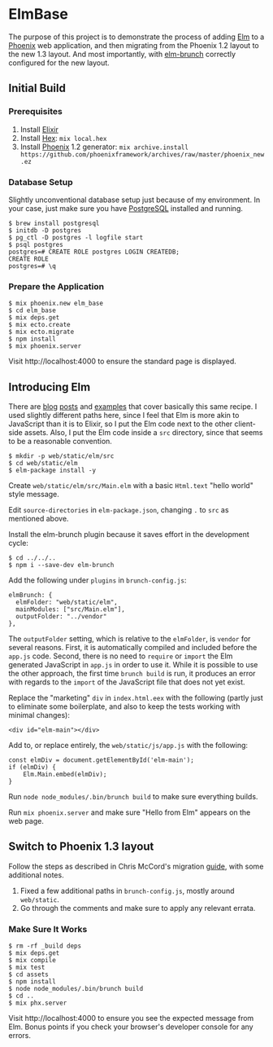 # ElmBase

The purpose of this project is to demonstrate the process of adding [Elm](http://elm-lang.org) to a [Phoenix](http://www.phoenixframework.org) web application, and then migrating from the Phoenix 1.2 layout to the new 1.3 layout. And most importantly, with [elm-brunch](https://github.com/madsflensted/elm-brunch) correctly configured for the new layout.

## Initial Build

### Prerequisites

1. Install [Elixir](http://elixir-lang.org)
1. Install [Hex](https://hex.pm): `mix local.hex`
1. Install [Phoenix](http://www.phoenixframework.org) 1.2 generator: `mix archive.install https://github.com/phoenixframework/archives/raw/master/phoenix_new.ez`

### Database Setup

Slightly unconventional database setup just because of my environment. In your case, just make sure you have [PostgreSQL](https://www.postgresql.org) installed and running.

```
$ brew install postgresql
$ initdb -D postgres
$ pg_ctl -D postgres -l logfile start
$ psql postgres
postgres=# CREATE ROLE postgres LOGIN CREATEDB;
CREATE ROLE
postgres=# \q
```

### Prepare the Application

```
$ mix phoenix.new elm_base
$ cd elm_base
$ mix deps.get
$ mix ecto.create
$ mix ecto.migrate
$ npm install
$ mix phoenix.server
```

Visit http://localhost:4000 to ensure the standard page is displayed.

## Introducing Elm

There are [blog](http://www.cultivatehq.com/posts/phoenix-elm-1/) [posts](https://medium.com/@diamondgfx/writing-a-full-site-in-phoenix-and-elm-a100804c9499#.47kj8oe42) and [examples](https://github.com/bigardone/phoenix-and-elm) that cover basically this same recipe. I used slightly different paths here, since I feel that Elm is more akin to JavaScript than it is to Elixir, so I put the Elm code next to the other client-side assets. Also, I put the Elm code inside a `src` directory, since that seems to be a reasonable convention.

```
$ mkdir -p web/static/elm/src
$ cd web/static/elm
$ elm-package install -y
```

Create `web/static/elm/src/Main.elm` with a basic `Html.text` "hello world" style message.

Edit `source-directories` in `elm-package.json`, changing `.` to `src` as mentioned above.

Install the elm-brunch plugin because it saves effort in the development cycle:

```
$ cd ../../..
$ npm i --save-dev elm-brunch
```

Add the following under `plugins` in `brunch-config.js`:

```
elmBrunch: {
  elmFolder: "web/static/elm",
  mainModules: ["src/Main.elm"],
  outputFolder: "../vendor"
},
```

The `outputFolder` setting, which is relative to the `elmFolder`, is `vendor` for several reasons. First, it is automatically compiled and included before the `app.js` code. Second, there is no need to `require` or `import` the Elm generated JavaScript in `app.js` in order to use it. While it is possible to use the other approach, the first time `brunch build` is run, it produces an error with regards to the `import` of the JavaScript file that does not yet exist.

Replace the "marketing" `div` in `index.html.eex` with the following (partly just to eliminate some boilerplate, and also to keep the tests working with minimal changes):

```
<div id="elm-main"></div>
```

Add to, or replace entirely, the `web/static/js/app.js` with the following:

```
const elmDiv = document.getElementById('elm-main');
if (elmDiv) {
    Elm.Main.embed(elmDiv);
}
```

Run `node node_modules/.bin/brunch build` to make sure everything builds.

Run `mix phoenix.server` and make sure "Hello from Elm" appears on the web page.

## Switch to Phoenix 1.3 layout

Follow the steps as described in Chris McCord's migration [guide](https://gist.github.com/chrismccord/71ab10d433c98b714b75c886eff17357), with some additional notes.

1. Fixed a few additional paths in `brunch-config.js`, mostly around `web/static`.
1. Go through the comments and make sure to apply any relevant errata.

### Make Sure It Works

```
$ rm -rf _build deps
$ mix deps.get
$ mix compile
$ mix test
$ cd assets
$ npm install
$ node node_modules/.bin/brunch build
$ cd ..
$ mix phx.server
```

Visit http://localhost:4000 to ensure you see the expected message from Elm. Bonus points if you check your browser's developer console for any errors.
